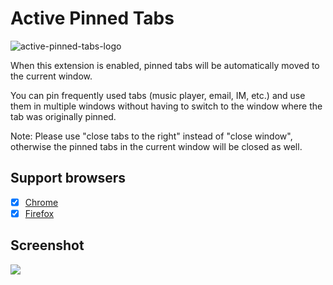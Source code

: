 # Active Pinned Tabs
![active-pinned-tabs-logo]

When this extension is enabled, pinned tabs will be automatically moved to the current window.

You can pin frequently used tabs (music player, email, IM, etc.) and use them in multiple windows without having to switch to the window where the tab was originally pinned.

Note: Please use "close tabs to the right" instead of "close window", otherwise the pinned tabs in the current window will be closed as well.

[active-pinned-tabs-logo]: src/assets/images/icon-128.png

## Support browsers
- [x] [Chrome]
- [x] [Firefox]

[Chrome]: https://chrome.google.com/webstore/detail/dldplpmpobeolcmolanaafacfcggjlpf
[Firefox]: https://addons.mozilla.org/firefox/addon/active-pinned-tab/

## Screenshot
![](res/screenshot.png)
